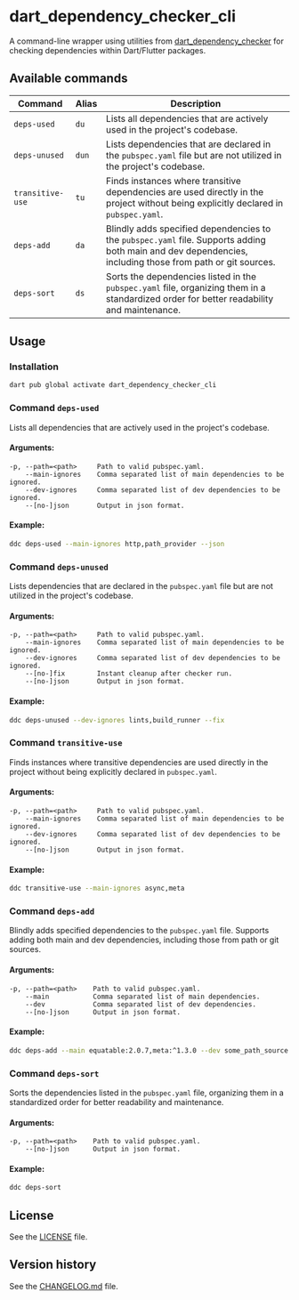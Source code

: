# dart_dependency_checker_cli

A command-line wrapper using utilities from [dart_dependency_checker](https://pub.dev/packages/dart_dependency_checker)
for checking dependencies within Dart/Flutter packages.

## Available commands

| Command          | Alias | Description                                                                                                                                               |
|------------------|-------|-----------------------------------------------------------------------------------------------------------------------------------------------------------|
| `deps-used`      | `du`  | Lists all dependencies that are actively used in the project's codebase.                                                                                  |
| `deps-unused`    | `dun` | Lists dependencies that are declared in the `pubspec.yaml` file but are not utilized in the project's codebase.                                           |
| `transitive-use` | `tu`  | Finds instances where transitive dependencies are used directly in the project without being explicitly declared in `pubspec.yaml`.                       |
| `deps-add`       | `da`  | Blindly adds specified dependencies to the `pubspec.yaml` file. Supports adding both main and dev dependencies, including those from path or git sources. |
| `deps-sort`      | `ds`  | Sorts the dependencies listed in the `pubspec.yaml` file, organizing them in a standardized order for better readability and maintenance.                 |

## Usage

### Installation

```bash
dart pub global activate dart_dependency_checker_cli
```

### Command `deps-used`

Lists all dependencies that are actively used in the project's codebase.

#### Arguments:

```
-p, --path=<path>     Path to valid pubspec.yaml.
    --main-ignores    Comma separated list of main dependencies to be ignored.
    --dev-ignores     Comma separated list of dev dependencies to be ignored.
    --[no-]json       Output in json format.
```

#### Example:

```bash
ddc deps-used --main-ignores http,path_provider --json
```

### Command `deps-unused`

Lists dependencies that are declared in the `pubspec.yaml` file but are not utilized in the project's codebase.

#### Arguments:

```
-p, --path=<path>     Path to valid pubspec.yaml.
    --main-ignores    Comma separated list of main dependencies to be ignored.
    --dev-ignores     Comma separated list of dev dependencies to be ignored.
    --[no-]fix        Instant cleanup after checker run.
    --[no-]json       Output in json format.
```

#### Example:

```bash
ddc deps-unused --dev-ignores lints,build_runner --fix
```

### Command `transitive-use`

Finds instances where transitive dependencies are used directly in the project without being explicitly declared in
`pubspec.yaml`.

#### Arguments:

```
-p, --path=<path>     Path to valid pubspec.yaml.
    --main-ignores    Comma separated list of main dependencies to be ignored.
    --dev-ignores     Comma separated list of dev dependencies to be ignored.
    --[no-]json       Output in json format.
```

#### Example:

```bash
ddc transitive-use --main-ignores async,meta
```

### Command `deps-add`

Blindly adds specified dependencies to the `pubspec.yaml` file. Supports adding both main and dev dependencies,
including those from path or git sources.

#### Arguments:

```
-p, --path=<path>    Path to valid pubspec.yaml.
    --main           Comma separated list of main dependencies.
    --dev            Comma separated list of dev dependencies.
    --[no-]json      Output in json format.
```

#### Example:

```bash
ddc deps-add --main equatable:2.0.7,meta:^1.3.0 --dev some_path_source:path=../some_path_dependency
```

### Command `deps-sort`

Sorts the dependencies listed in the `pubspec.yaml` file, organizing them in a standardized order for better readability
and maintenance.

#### Arguments:

```
-p, --path=<path>    Path to valid pubspec.yaml.
    --[no-]json      Output in json format.
```

#### Example:

```bash
ddc deps-sort
```

## License

See the [LICENSE](LICENSE) file.

## Version history

See the [CHANGELOG.md](CHANGELOG.md) file.
